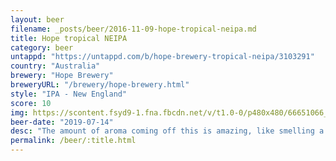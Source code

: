 ```yaml
---
layout: beer
filename: _posts/beer/2016-11-09-hope-tropical-neipa.md
title: Hope tropical NEIPA
category: beer
untappd: "https://untappd.com/b/hope-brewery-tropical-neipa/3103291"
country: "Australia"
brewery: "Hope Brewery"
breweryURL: "/brewery/hope-brewery.html"
style: "IPA - New England"
score: 10
img: https://scontent.fsyd9-1.fna.fbcdn.net/v/t1.0-0/p480x480/66651066_10157281017808745_8649655987696828416_o.jpg?_nc_cat=101&_nc_sid=e007fa&_nc_ohc=sp-PfE3EtEgAX-EZgQL&_nc_ht=scontent.fsyd9-1.fna&_nc_tp=6&oh=ac25f970b082e8a86b53016bdf65e9c5&oe=5F4A158B
beer-date: "2019-07-14"
desc: "The amount of aroma coming off this is amazing, like smelling a fresh pineapple🍍. Taste is completely smooth and the bitterness is barely detectable. Even with food all the taste comes through"
permalink: /beer/:title.html
---
```

